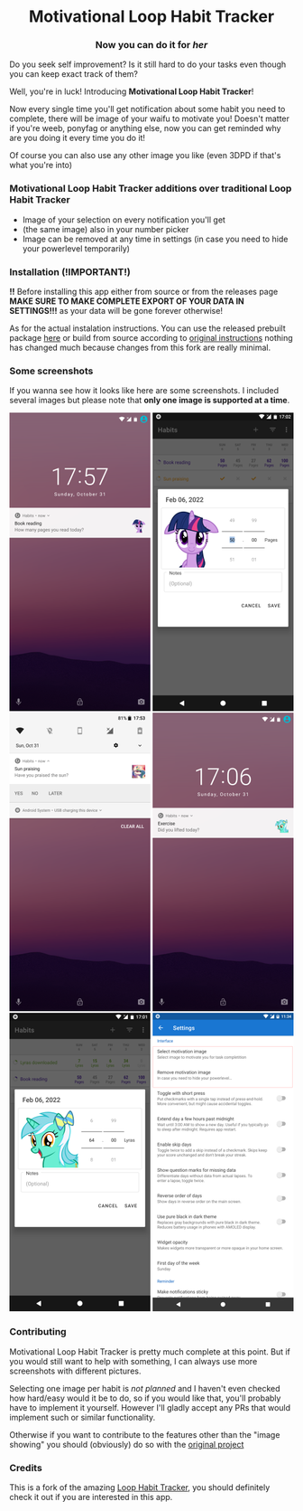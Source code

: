 <h1 align="center">Motivational Loop Habit Tracker</h1>
<h3 align="center">Now you can do it for <em>her</em></h3>

Do you seek self improvement? Is it still hard to do your tasks even though you can keep exact track of them?

Well, you're in luck! Introducing __Motivational Loop Habit Tracker__!

Now every single time you'll get notification about some habit you need to complete, there will be image of your waifu to motivate
you! Doesn't matter if you're weeb, ponyfag or anything else, now you can get reminded why are you doing it every time you do
it!

Of course you can also use any other image you like (even 3DPD if that's what you're into)

### Motivational Loop Habit Tracker additions over traditional Loop Habit Tracker

- Image of your selection on every notification you'll get
- (the same image) also in your number picker
- Image can be removed at any time in settings (in case you need to hide your powerlevel temporarily)

### Installation (!IMPORTANT!)

__!!__ Before installing this app either from source or from the releases page __MAKE SURE TO MAKE COMPLETE EXPORT OF YOUR DATA IN
SETTINGS!!!__ as your data will be gone forever otherwise!

As for the actual instalation instructions. You can use the released prebuilt package
[here](https://github.com/qespr/MotivationalUhabits/releases/download/Motivational-v2.0.3/motivational-uhabits-android-debug.apk)
or build from source according to [original instructions](https://github.com/iSoron/uhabits/blob/dev/docs/BUILD.md) nothing has
changed much because changes from this fork are really minimal.

### Some screenshots

If you wanna see how it looks like here are some screenshots. I included several images but please note that __only one image is
supported at a time__.

[![Image on lock screen notification][screen1th]][screen1]
[![Number input with image][screen2th]][screen2]
[![Notification expanded][screen3th]][screen3]
[![Another image notification on lockscreen][screen4th]][screen4]
[![Another number input][screen5th]][screen5]
[![New settings additions][screen6th]][screen6]

### Contributing

Motivational Loop Habit Tracker is pretty much complete at this point. But if you would still want to help with something, I can
always use more screenshots with different pictures.

Selecting one image per habit is _not planned_ and I haven't even checked how hard/easy would it be to do, so if you would like
that, you'll probably have to implement it yourself. However I'll gladly accept any PRs that would implement such or similar
functionality.

Otherwise if you want to contribute to the features other than the "image showing" you should (obviously) do so with the
[original project](https://github.com/iSoron/uhabits)

### Credits

This is a fork of the amazing [Loop Habit Tracker](https://github.com/iSoron/uhabits), you should definitely check it out if you
are interested in this app.

[screen1]: screenshots/TwilightNotiff.png
[screen2]: screenshots/TwilightNumberInput.png
[screen3]: screenshots/CelestiaExpandedNotiff.png
[screen4]: screenshots/lyraNotifExample.png
[screen5]: screenshots/LyraNumberInput.png
[screen6]: screenshots/newSettings.png
[screen1th]: screenshots/TwilightNotiffThmb.png
[screen2th]: screenshots/TwilightNumberInputThmb.png
[screen3th]: screenshots/CelestiaExpandedNotiffThmb.png
[screen4th]: screenshots/lyraNotifExampleThmb.png
[screen5th]: screenshots/LyraNumberInputThmb.png
[screen6th]: screenshots/newSettingsThmb.png
